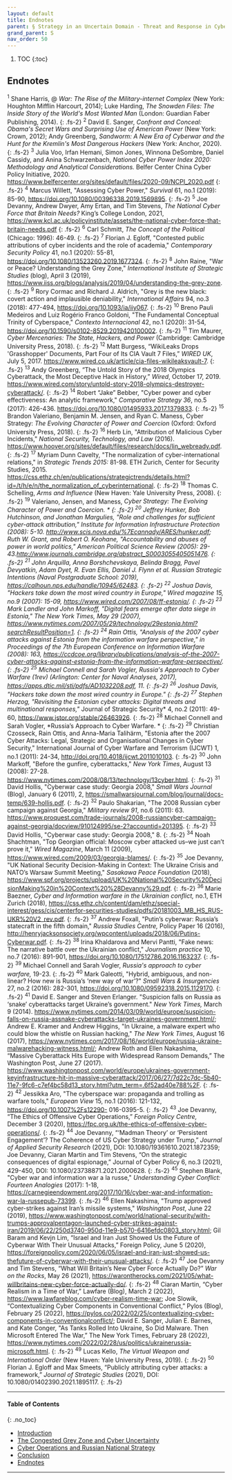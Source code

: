 ```yaml
---
layout: default
title: Endnotes  
parent: § Strategy in an Uncertain Domain - Threat and Response in Cyberspace   
grand_parent: S
nav_order: 50 
---
```

<style>
.dont-break-out {
  /* These are technically the same, but use both */
  overflow-wrap: break-word;
  word-wrap: break-word;

     -ms-word-break: break-all;
  /* This is the dangerous one in WebKit, as it breaks things wherever */
  word-break: break-all;
  /* Instead use this non-standard one: */
  word-break: break-word;
}

.youtube-container {
    position: relative;
    width: 100%;
    height: 0;
    padding-bottom: 56.25%;
}
.youtube-video {
    position: absolute;
    top: 0;
    left: 0;
    width: 100%;
    height: 100%;
}

</style>

<div class="dont-break-out" markdown="1">

1. TOC
{:toc}

## Endnotes
<sup>1</sup> Shane Harris, @ *War: The Rise of the Military-internet Complex* (New York: Houghton Mifflin Harcourt, 2014); Luke Harding, *The Snowden Files: The Inside Story of the World's Most Wanted Man* (London: Guardian Faber Publishing, 2014). 
{: .fs-2}
<sup>2</sup> David E. Sanger, *Confront and Conceal: Obama's Secret Wars and Surprising Use of American Power* (New York: Crown, 2012); Andy Greenberg, *Sandworm: A New Era of Cyberwar and the Hunt for the Kremlin's Most Dangerous Hackers* (New York: Anchor, 2020). 
{: .fs-2}
<sup>3</sup> Julia Voo, Irfan Hemani, Simon Jones, Winnona DeSombre, Daniel Cassidy, and Anina Schwarzenbach, *National Cyber Power Index 2020: Methodology and Analytical Considerations.* Belfer Center China Cyber Policy Initiative, 2020. https://www.belfercenter.org/sites/default/files/2020-09/NCPI_2020.pdf
{: .fs-2}
<sup>4</sup> Marcus Willett, "Assessing Cyber Power," *Survival* 61, no.1 (2019): 85-90, https://doi.org/10.1080/00396338.2019.1569895. 
{: .fs-2}
<sup>5</sup> Joe Devanny, Andrew Dwyer, Amy Ertan, and Tim Stevens, *The National Cyber Force that Britain Needs?* King’s College London, 2021, https://www.kcl.ac.uk/policyinstitute/assets/the-national-cyber-force-that-britain-needs.pdf 
{: .fs-2}
<sup>6</sup> Carl Schmitt, *The Concept of the Political* (Chicago: 1996): 46-49. 
{: .fs-2}
<sup>7</sup> Florian J. Egloff, "Contested public attributions of cyber incidents and the role of academia," *Contemporary Security Policy* 41, no.1 (2020): 55-81, https://doi.org/10.1080/13523260.2019.1677324.
{: .fs-2}
<sup>8</sup> John Raine, "War or Peace? Understanding the Grey Zone," *International Institute of Strategic Studies* (blog), April 3 (2019), https://www.iiss.org/blogs/analysis/2019/04/understanding-the-grey-zone. 
{: .fs-2}
<sup>9</sup> Rory Cormac and Richard J. Aldrich, "Grey is the new black: covert action and implausible deniability," *International Affairs* 94, no.3 (2018): 477-494, https://doi.org/10.1093/ia/iiy067. 
{: .fs-2}
<sup>10</sup> Breno Pauli Medeiros and Luiz Rogério Franco Goldoni, "The Fundamental Conceptual Trinity of Cyberspace," *Contexto Internacional* 42, no.1 (2020): 31-54, https://doi.org/10.1590/s0102-8529.2019420100002. 
{: .fs-2}
<sup>11</sup> Tim Maurer, *Cyber Mercenaries: The State, Hackers, and Power* (Cambridge: Cambridge University Press, 2018). 
{: .fs-2}
<sup>12</sup> Matt Burgess, “WikiLeaks Drops 'Grasshopper' Documents, Part Four of Its CIA Vault 7 Files,” *WIRED UK*, July 5, 2017. https://www.wired.co.uk/article/cia-files-wikileaksvault-7. 
{: .fs-2}
<sup>13</sup> Andy Greenberg, “The Untold Story of the 2018 Olympics Cyberattack, the Most Deceptive Hack in History,” *Wired*, October 17, 2019. https://www.wired.com/story/untold-story-2018-olympics-destroyer-cyberattack/. 
{: .fs-2}
<sup>14</sup> Robert “Jake” Bebber, "Cyber power and cyber effectiveness: An analytic framework," *Comparative Strategy 36*, no.5 (2017): 426-436. https://doi.org/10.1080/01495933.2017.1379833. 
{: .fs-2}
<sup>15</sup> Brandon Valeriano, Benjamin M. Jensen, and Ryan C. Maness, Cyber Strategy: *The Evolving Character of Power and Coercion* (Oxford: Oxford University Press, 2018). 
{: .fs-2}
<sup>16</sup> Herb Lin, "Attribution of Malicious Cyber Incidents," *National Security, Technology, and Law* (2016). https://www.hoover.org/sites/default/files/research/docs/lin_webready.pdf. 
{: .fs-2}
<sup>17</sup> Myriam Dunn Cavelty, "The normalization of cyber-international relations," in *Strategic Trends 2015:* 81-98. ETH Zurich, Center for Security Studies, 2015. https://css.ethz.ch/en/publications/strategictrends/details.html?id=/t/h/e/n/the_normalization_of_cyberinternational. 
{: .fs-2}
<sup>18</sup> Thomas C. Schelling, *Arms and Influence* (New Haven: Yale University Press, 2008). 
{: .fs-2}
<sup>19</sup> Valeriano, Jensen, and Maness, *Cyber Strategy: The Evolving Character of Power and Coercion. *
{: .fs-2}
<sup>20</sup> Jeffrey Hunker, Bob Hutchinson, and Jonathan Margulies, "Role and challenges for sufficient cyber-attack attribution," *Institute for Information Infrastructure Protection* (2008): 5-10. http://www.scis.nova.edu/%7Ecannady/ARES/hunker.pdf; Ruth W. Grant, and Robert O. Keohane, "Accountability and abuses of power in world politics," *American Political Science Review* (2005): 29- 43.http://www.journals.cambridge.org/abstract_S0003055405051476. 
{: .fs-2}
<sup>21</sup> John Arquilla, Anna Borshchevskaya, Belinda Bragg, Pavel Devyatkin, Adam Dyet, R. Evan Ellis, Daniel J. Flynn et al. *Russian Strategic Intentions* (Naval Postgraduate School: 2019), https://calhoun.nps.edu/handle/10945/62483. 
{: .fs-2}
<sup>22</sup> Joshua Davis, "Hackers take down the most wired country in Europe," *Wired magazine 15*, no.9 (2007): 15-09, https://www.wired.com/2007/08/ff-estonia/. 
{: .fs-2}
<sup>23</sup> Mark Landler and John Markoff, "Digital fears emerge after data siege in Estonia," *The New York Times,* May 29 (2007), https://www.nytimes.com/2007/05/29/technology/29estonia.html?searchResultPosition=1. 
{: .fs-2}
<sup>24</sup> Rain Ottis, "Analysis of the 2007 cyber attacks against Estonia from the information warfare perspective," in *Proceedings of the 7th European Conference on Information Warfare (2008):* 163, https://ccdcoe.org/library/publications/analysis-of-the-2007-cyber-attacks-against-estonia-from-the-information-warfare-perspective/. 
{: .fs-2}
<sup>25</sup> Michael Connell and Sarah Vogler, *Russia's Approach to Cyber Warfare (1rev)* (Arlington: Center for Naval Analyses, 2017), https://apps.dtic.mil/sti/pdfs/AD1032208.pdf, 11. 
{: .fs-2}
<sup>26</sup> Joshua Davis, "Hackers take down the most wired country in Europe."
{: .fs-2}
<sup>27</sup> Stephen Herzog, "Revisiting the Estonian cyber attacks: Digital threats and multinational responses,"* Journal of Strategic Security* 4, no.2 (2011): 49-60, https://www.jstor.org/stable/26463926. 
{: .fs-2}
<sup>28</sup> Michael Connell and Sarah Vogler, *Russia’s Approach to Cyber Warfare. *
{: .fs-2}
<sup>29</sup> Christian Czosseck, Rain Ottis, and Anna-Maria Talihärm, "Estonia after the 2007 Cyber Attacks: Legal, Strategic and Organisational Changes in Cyber Security," International Journal of Cyber Warfare and Terrorism (IJCWT) 1, no.1 (2011): 24-34, http://doi.org/10.4018/ijcwt.2011010103. 
{: .fs-2}
<sup>30</sup> John Markoff, "Before the gunfire, cyberattacks," *New York Times*, August 13 (2008): 27-28. https://www.nytimes.com/2008/08/13/technology/13cyber.html. 
{: .fs-2}
<sup>31</sup> David Hollis, "Cyberwar case study: Georgia 2008," *Small Wars Journal* (Blog), January 6 (2011), 2, https://smallwarsjournal.com/blog/journal/docs-temp/639-hollis.pdf. 
{: .fs-2}
<sup>32</sup> Paulo Shakarian, "The 2008 Russian cyber campaign against Georgia," *Military review 91*, no.6 (2011): 63. https://www.proquest.com/trade-journals/2008-russiancyber-campaign-against-georgia/docview/910124995/se-2?accountid=201395. 
{: .fs-2}
<sup>33</sup> David Hollis, "Cyberwar case study: Georgia 2008," 8. 
{: .fs-2}
<sup>34</sup> Noah Shachtman, "Top Georgian official: Moscow cyber attacked us–we just can’t prove it," *Wired Magazine*, March 11 (2009), https://www.wired.com/2009/03/georgia-blames/. 
{: .fs-2}
<sup>35</sup> Joe Devanny, "UK National Security Decision-Making in Context: The Ukraine Crisis and NATO’s Warsaw Summit Meeting," *Sasakawa Peace Foundation* (2018), https://www.spf.org/projects/upload/UK%20National%20Security%20DecisionMaking%20in%20Context%20%28Devanny%29.pdf. 
{: .fs-2}
<sup>36</sup> Marie Baezner, *Cyber and Information warfare in the Ukrainian conflict,* no.1, ETH Zurich (2018), https://css.ethz.ch/content/dam/ethz/special-interest/gess/cis/centerfor-securities-studies/pdfs/20181003_MB_HS_RUS-UKR%20V2_rev.pdf.
{: .fs-2}
<sup>37</sup> Andrew Foxall, "Putin’s cyberwar: Russia’s statecraft in the fifth domain," *Russia Studies Centre,* Policy Paper 16 (2016), http://henryjacksonsociety.org/wpcontent/uploads/2018/06/Putins-Cyberwar.pdf. 
{: .fs-2}
<sup>38</sup> Irina Khaldarova and Mervi Pantti, "Fake news: The narrative battle over the Ukrainian conflict," *Journalism practice* 10, no.7 (2016): 891-901, https://doi.org/10.1080/17512786.2016.1163237.
{: .fs-2}
<sup>39</sup> Michael Connell and Sarah Vogler, *Russia's approach to cyber warfare,* 19-23.
{: .fs-2}
<sup>40</sup> Mark Galeotti, "Hybrid, ambiguous, and non-linear? How new is Russia’s ‘new way of war’?" *Small Wars & Insurgencies* 27, no.2 (2016): 282-301, https://doi.org/10.1080/09592318.2015.1129170.
{: .fs-2}
<sup>41</sup> David E. Sanger and Steven Erlanger. "Suspicion falls on Russia as ‘snake’ cyberattacks target Ukraine’s government." *New York Times,* March 9 (2014). https://www.nytimes.com/2014/03/09/world/europe/suspicion-falls-on-russia-assnake-cyberattacks-target-ukraines-government.html/; Andrew E. Kramer and Andrew Higgins, "In Ukraine, a malware expert who could blow the whistle on Russian hacking," *The New York Times*, August 16 (2017), https://www.nytimes.com/2017/08/16/world/europe/russia-ukraine-malwarehacking-witness.html/; Andrew Roth and Ellen Nakashima, “Massive Cyberattack Hits Europe with Widespread Ransom Demands,” The Washington Post, June 27 (2017). https://www.washingtonpost.com/world/europe/ukraines-government-keyinfrastructure-hit-in-massive-cyberattack/2017/06/27/7d22c7dc-5b40-11e7-9fc6-c7ef4bc58d13_story.html?utm_term=.6f52ad40e788%2F. 
{: .fs-2}
<sup>42</sup> Jessikka Aro, "The cyberspace war: propaganda and trolling as warfare tools," *European View* 15, no.1 (2016): 121-132, https://doi.org/10.1007%2Fs12290- 016-0395-5. 
{: .fs-2}
<sup>43</sup> Joe Devanny, “The Ethics of Offensive Cyber Operations,” *Foreign Policy Centre,* December 3 (2020), https://fpc.org.uk/the-ethics-of-offensive-cyber-operations/. 
{: .fs-2}
<sup>44</sup> Joe Devanny, “‘Madman Theory’ or ‘Persistent Engagement’? The Coherence of US Cyber Strategy under Trump,” *Journal of Applied Security Research* (2021), DOI: 10.1080/19361610.2021.1872359; Joe Devanny, Ciaran Martin and Tim Stevens, “On the strategic consequences of digital espionage,” Journal of Cyber Policy 6, no.3 (2021), 429-450, DOI: 10.1080/23738871.2021.2000628. 
{: .fs-2}
<sup>45</sup> Stephen Blank, "Cyber war and information war a la russe," *Understanding Cyber Conflict: Fourteen Analogies* (2017): 1-18, https://carnegieendowment.org/2017/10/16/cyber-war-and-information-war-la-russepub-73399. 
{: .fs-2}
<sup>46</sup> Ellen Nakashima, "Trump approved cyber-strikes against Iran’s missile systems," *Washington Post*, June 22 (2019), https://www.washingtonpost.com/world/national-security/with-trumps-approvalpentagon-launched-cyber-strikes-against-iran/2019/06/22/250d3740-950d-11e9-b570-6416efdc0803_story.html; Gil Baram and Kevjn Lim, “Israel and Iran Just Showed Us the Future of Cyberwar With Their Unusual Attacks,” Foreign Policy, June 5 (2020), https://foreignpolicy.com/2020/06/05/israel-and-iran-just-showed-us-thefuture-of-cyberwar-with-their-unusual-attacks/. 
{: .fs-2}
<sup>47</sup> Joe Devanny and Tim Stevens, “What Will Britain’s New Cyber Force Actually Do?” *War on the Rocks*, May 26 (2021), https://warontherocks.com/2021/05/what-willbritains-new-cyber-force-actually-do/. 
{: .fs-2}
<sup>48</sup> Ciaran Martin, “Cyber Realism in a Time of War,” Lawfare (Blog), March 2 (2022), https://www.lawfareblog.com/cyber-realism-time-war; Joe Slowik, “Contextualizing Cyber Components in Conventional Conflict,” Pylos (Blog), February 25 (2022), https://pylos.co/2022/02/25/contextualizing-cyber-components-in-conventionalconflict/; David E. Sanger, Julian E. Barnes, and Kate Conger, "As Tanks Rolled Into Ukraine, So Did Malware. Then Microsoft Entered The War,” The New York Times, February 28 (2022), https://www.nytimes.com/2022/02/28/us/politics/ukrainerussia-microsoft.html. 
{: .fs-2}
<sup>49</sup> Lucas Kello, *The Virtual Weapon and International Order* (New Haven: Yale University Press, 2019). 
{: .fs-2}
<sup>50</sup> Florian J. Egloff and Max Smeets, “Publicly attributing cyber attacks: a framework,” *Journal of Strategic Studies* (2021), DOI: 10.1080/01402390.2021.1895117.
{: .fs-2}

***

#### Table of Contents
{: .no_toc}

<ul><li> <a href="/docs/S/Strategy-in-an-Uncertain-Domain-Threat-and-Response-in-Cyberspace-1/">
Introduction</a></li><li> <a href="/docs/S/Strategy-in-an-Uncertain-Domain-Threat-and-Response-in-Cyberspace-2/">
The Congested Grey Zone and Cyber Uncertainty</a></li><li> <a href="/docs/S/Strategy-in-an-Uncertain-Domain-Threat-and-Response-in-Cyberspace-3/">
Cyber Operations and Russian National Strategy</a></li><li> <a href="/docs/S/Strategy-in-an-Uncertain-Domain-Threat-and-Response-in-Cyberspace-4/">
Conclusion</a></li><li> <a href="/docs/S/Strategy-in-an-Uncertain-Domain-Threat-and-Response-in-Cyberspace-5/">
Endnotes</a></li></ul>

***

</div>
